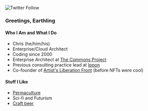 ![Twitter Follow](https://img.shields.io/twitter/follow/yutopyan?style=social)
### Greetings, Earthling
#### Who I Am and What I Do
- Chris (he/him/his)
- Enterprise/Cloud Architect
- Coding since 2000
- Enterprise Architect at [The Commons Project](https://thecommonsproject.org)
- Previous consulting practice lead at [Ippon](https://us.ippon.tech/)
- Co-founder of [Artist's Liberation Front](https://github.com/artists-liberation-front/alf) (before NFTs were cool)
#### Stuff I Like
- [Permaculture](https://permacultureprinciples.com/principles/)
- Sci-fi and Futurism
- [Craft beer](https://cbb.beer)

<!--
**misterzero/misterzero** is a ✨ _special_ ✨ repository because its `README.md` (this file) appears on your GitHub profile.

Here are some ideas to get you started:

- 🔭 I’m currently working on ...
- 🌱 I’m currently learning ...
- 👯 I’m looking to collaborate on ...
- 🤔 I’m looking for help with ...
- 💬 Ask me about ...
- 📫 How to reach me: ...
- 😄 Pronouns: ...
- ⚡ Fun fact: ...
-->
